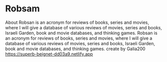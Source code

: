 # Robsam
About
Robsan is an acronym for reviews of books, series and movies, where I will give a database of various reviews of movies, series and books, Israeli Garden, book and movie databases, and thinking games.
Robsan is an acronym for reviews of books, series and movies, where I will give a database of various reviews of movies, series and books, Israeli Garden, book and movie databases, and thinking games.
create by Galia200
https://superb-beignet-dd03a9.netlify.app
